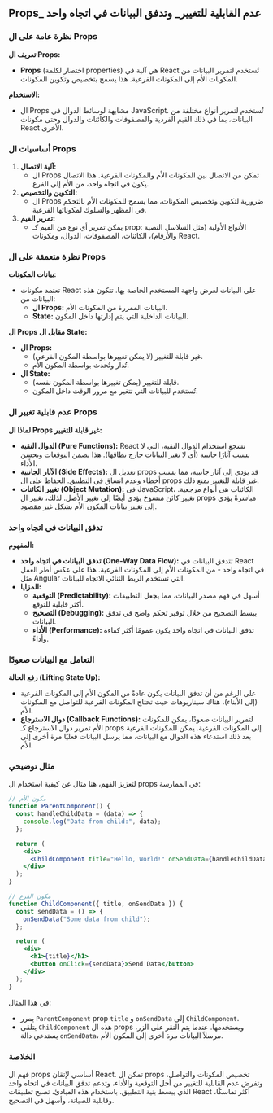 ## Props_ عدم القابلية للتغيير_ وتدفق البيانات في اتجاه واحد

### نظرة عامة على ال Props

**تعريف ال Props:**

* **Props** (اختصار لكلمة properties) هي آلية في React تُستخدم لتمرير البيانات من المكونات الأم إلى المكونات الفرعية. هذا يسمح بتخصيص وتكوين المكونات.

**الاستخدام:**

* ال Props مشابهة لوسائط الدوال في JavaScript. تُستخدم لتمرير أنواع مختلفة من البيانات، بما في ذلك القيم الفردية والمصفوفات والكائنات والدوال وحتى مكونات React الأخرى.

### أساسيات ال Props

1. **آلية الاتصال:**
   * ال Props تمكن من الاتصال بين المكونات الأم والمكونات الفرعية. هذا الاتصال يكون في اتجاه واحد، من الأم إلى الفرع.
2. **التكوين والتخصيص:**
   * ال Props ضرورية لتكوين وتخصيص المكونات، مما يسمح للمكونات الأم بالتحكم في المظهر والسلوك لمكوناتها الفرعية.
3. **تمرير القيم:**
   * يمكن تمرير أي نوع من القيم كـ prop: الأنواع الأولية (مثل السلاسل النصية والأرقام)، الكائنات، المصفوفات، الدوال، ومكونات React.

### نظرة متعمقة على ال Props

**بيانات المكونات:**

* تعتمد مكونات React على البيانات لعرض واجهة المستخدم الخاصة بها. تتكون هذه البيانات من:
  * **ال Props:** البيانات الممررة من المكونات الأم.
  * **State:** البيانات الداخلية التي يتم إدارتها داخل المكون.

**ال Props مقابل ال State:**

* **ال Props:**
  * غير قابلة للتغيير (لا يمكن تغييرها بواسطة المكون الفرعي).
  * تُدار وتُحدث بواسطة المكون الأم.
* **ال State:**
  * قابلة للتغيير (يمكن تغييرها بواسطة المكون نفسه).
  * تُستخدم للبيانات التي تتغير مع مرور الوقت داخل المكون.

### عدم قابلية تغيير ال Props

**لماذا ال Props غير قابلة للتغيير:**

* **الدوال النقية (Pure Functions):** React تشجع استخدام الدوال النقية، التي لا تسبب آثارًا جانبية (أي لا تغير البيانات خارج نطاقها). هذا يضمن التوقعات ويحسن الأداء.
* **الآثار الجانبية (Side Effects):** تعديل ال props قد يؤدي إلى آثار جانبية، مما يسبب أخطاء وعدم اتساق في التطبيق. الحفاظ على ال props غير قابلة للتغيير يمنع ذلك.
* **تغيير الكائنات (Object Mutation):** في JavaScript، الكائنات هي أنواع مرجعية. تغيير كائن منسوخ يؤدي أيضًا إلى تغيير الأصل. لذلك، تغيير ال props مباشرةً يؤدي إلى تغيير بيانات المكون الأم بشكل غير مقصود.

### تدفق البيانات في اتجاه واحد

**المفهوم:**

* **تدفق البيانات في اتجاه واحد (One-Way Data Flow):** تتدفق البيانات في React في اتجاه واحد - من المكونات الأم إلى المكونات الفرعية. هذا على عكس أطر العمل مثل Angular التي تستخدم الربط الثنائي الاتجاه للبيانات.
* **المزايا:**
  * **التوقعية (Predictability):** أسهل في فهم مصدر البيانات، مما يجعل التطبيقات أكثر قابلية للتوقع.
  * **التصحيح (Debugging):** يبسط التصحيح من خلال توفير تحكم واضح في تدفق البيانات.
  * **الأداء (Performance):** تدفق البيانات في اتجاه واحد يكون عمومًا أكثر كفاءة وأداءً.

### التعامل مع البيانات صعودًا

**رفع الحالة (Lifting State Up):**

* على الرغم من أن تدفق البيانات يكون عادةً من المكون الأم إلى المكونات الفرعية (إلى الأبناء)، هناك سيناريوهات حيث تحتاج المكونات الفرعية للتواصل مع المكونات الأم.
* **دوال الاسترجاع (Callback Functions):** لتمرير البيانات صعودًا، يمكن للمكونات الأم تمرير دوال الاسترجاع كـ props إلى المكونات الفرعية. يمكن للمكونات الفرعية بعد ذلك استدعاء هذه الدوال مع البيانات، مما يرسل البيانات فعليًا مرة أخرى إلى الأم.

### مثال توضيحي

لتعزيز الفهم، هنا مثال عن كيفية استخدام ال props في الممارسة:

```jsx
// مكون الأم
function ParentComponent() {
  const handleChildData = (data) => {
    console.log("Data from child:", data);
  };

  return (
    <div>
      <ChildComponent title="Hello, World!" onSendData={handleChildData} />
    </div>
  );
}

// مكون الفرع
function ChildComponent({ title, onSendData }) {
  const sendData = () => {
    onSendData("Some data from child");
  };

  return (
    <div>
      <h1>{title}</h1>
      <button onClick={sendData}>Send Data</button>
    </div>
  );
}
```

في هذا المثال:

* يمرر `ParentComponent` prop `title` و `onSendData` إلى `ChildComponent`.
* يتلقى `ChildComponent` هذه ال props ويستخدمها. عندما يتم النقر على الزر، يستدعي دالة `onSendData`، مرسلاً البيانات مرة أخرى إلى المكون الأم.

### الخلاصة

فهم ال props أساسي لإتقان React. تمكن ال props تخصيص المكونات والتواصل، وتفرض عدم القابلية للتغيير من أجل التوقعية والأداء، وتدعم تدفق البيانات في اتجاه واحد الذي يبسط بنية التطبيق. باستخدام هذه المبادئ، تصبح تطبيقات React أكثر تماسكًا، وقابلية للصيانة، وأسهل في التصحيح.